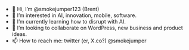 - 👋 Hi, I’m @smokejumper123 (Brent)
- 👀 I’m interested in AI, innovation, mobile, software.
- 🌱 I’m currently learning how to disrupt with AI.
- 💞️ I’m looking to collaborate on WordPress, new business and product ideas.
- 📫 How to reach me: twitter (er, X.co?) @smokejumper

<!---
smokejumper123/smokejumper123 is a ✨ special ✨ repository because its `README.md` (this file) appears on your GitHub profile.
You can click the Preview link to take a look at your changes.
--->
